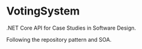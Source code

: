 # VotingSystem
.NET Core API for Case Studies in Software Design.

Following the repository pattern and SOA. 
